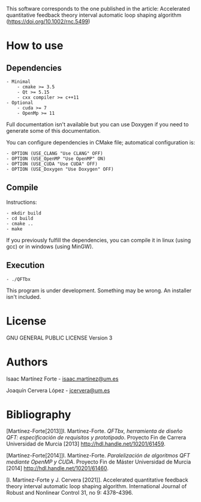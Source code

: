 This software corresponds to the one published in the article: Accelerated quantitative feedback theory interval automatic loop shaping algorithm (https://doi.org/10.1002/rnc.5499)


# How to use

## Dependencies

	- Minimal
		- cmake >= 3.5
		- Qt >= 5.15
		- cxx compiler >= c++11
	- Optional
		- cuda >= 7
		- OpenMp >= 11


Full documentation isn't available but you can use Doxygen if you need to generate some of this documentation.

You can configure dependencies in CMake file;  automatical configuration is:

	- OPTION (USE_CLANG "Use CLANG" OFF)
	- OPTION (USE_OpenMP "Use OpenMP" ON)
	- OPTION (USE_CUDA "Use CUDA" OFF)
	- OPTION (USE_Doxygen "Use Doxygen" OFF)



## Compile

Instructions:

	- mkdir build
	- cd build
	- cmake ..
	- make

If you previously fulfill the dependencies, you can compile it in linux (using gcc) or in windows (using MinGW).

## Execution

	- ./QFTbx

This program is under development. Something may be wrong. An installer isn't included.

# License

GNU GENERAL PUBLIC LICENSE Version 3


# Authors

Isaac Martínez Forte - <isaac.martinez@um.es>

Joaquín Cervera López - <jcervera@um.es>


# Bibliography

[Martínez-Forte[2013]]I. Martínez-Forte. *QFTbx,  herramienta  de  diseño  QFT:  especificación de requisitos y prototipado*. Proyecto Fin de Carrera Universidad de Murcia [2013] http://hdl.handle.net/10201/61459.

[Martínez-Forte[2014]]I. Martínez-Forte. *Paralelización de algoritmos QFT mediante OpenMP y CUDA*. Proyecto Fin de Máster Universidad de Murcia [2014] http://hdl.handle.net/10201/61460.

[I. Martı́nez-Forte y J. Cervera [2021]]. Accelerated quantitative feedback theory interval automatic loop shaping algorithm. International Journal of Robust and Nonlinear Control 31, no 9: 4378–4396.

